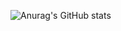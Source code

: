![Anurag's GitHub stats](https://github-readme-stats.vercel.app/api?username=broken-bytes&show_icons=true&theme=radical)
